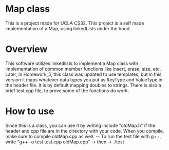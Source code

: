 # Map class
This is a project made for UCLA CS32. This project is a self made implementation of a Map, using linkedLists under the hood. 

# Overview
This software utilizes linkedlists to implement a Map class with implementation of common member functions like insert, erase, size, etc. Later, in Homework_5, this class was updated to use templates, but in this version it maps whatever data types you put as KeyType and ValueType in the header file. It is by default mapping doubles to strings. There is also a brief test.cpp file, to prove some of the functions do work.

# How to use
Since this is a class, you can use it by writing include "oldMap.h" if the header and cpp file are in the directory with your code. When you compile, make sure to compile oldMap.cpp as well.
-- To run the test file with g++, write "g++ -o test test.cpp oldMap.cpp" -> then -> ./test 

